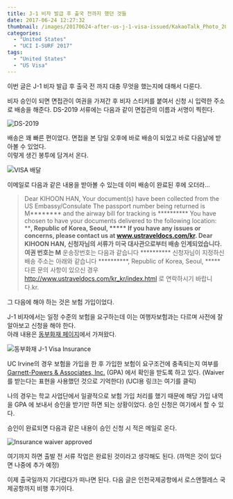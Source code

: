 ```yaml
---
title: J-1 비자 발급 후 출국 전까지 했던 것들
date: 2017-06-24 12:27:32
thumbnail: /images/20170624-after-us-j-1-visa-issued/KakaoTalk_Photo_2018-10-20-14-11-49.jpeg
categories:
  - "United States"
  - "UCI I-SURF 2017"
tags:
  - "United States"
  - "US Visa"
---
```


이번 글은 J-1 비자 발급 후 출국 전 까지 대충 무엇을 했는지에 대해서 다룬다.

<!-- more -->

비자 승인이 되면 면접관이 여권을 가져간 후 비자 스티커를 붙여서 신청 시 입력한 주소로 배송을 해준다. DS-2019 서류에는 다음과 같이 면접관의 이름과 서명이 찍힌다.

![DS-2019](/images/20170624-after-us-j-1-visa-issued/IMG_2916.jpg)

배송은 꽤 빠른 편이었다. 면접을 본 당일 오후에 바로 배송이 되었고 바로 다음날에 받아볼 수 있었다.  
이렇게 생긴 봉투에 담겨서 온다.

![VISA 배달](/images/20170624-after-us-j-1-visa-issued/FullSizeRender_12.jpg)

이메일로 다음과 같은 내용을 받아볼 수 있는데 이미 배송이 완료된 후에 오더라...

> Dear KIHOON HAN, Your document(s) have been collected from the US Embassy/Consulate The passport number being returned is M******** and the airway bill for tracking is ********** You have chosen to have your documents delivered to the following location: **********, Republic of Korea, Seoul, ***** If you have any issues or concerns, please contact us at www.ustraveldocs.com/kr.
> Dear KIHOON HAN, 신청자님의 서류가 미국 대사관으로부터 배송 인계되었습니다. 여권 번호는 M******** 운송장번호는 다음과 같습니다 ********** 신청자님이 지정하신 배송 주소는 아래와 같습니다 **********, Republic of Korea, Seoul, ***** 다른 문의 사항이 있으신 경우 http://www.ustraveldocs.com/kr_kr/index.html 로 연락하시기 바랍니다.kr.

그 다음에 해야 하는 것은 보험 가입이었다.

J-1 비자에서는 일정 수준의 보험을 요구하는데 이는 여행자보험과는 다르며 사전에 잘 알아보고 신청을 해야 한다.  
아래 내용은 [동부화재 페이지](http://www.dongbusos.com/student_travel/view_01_10.php?name=%ED%95%B4%EC%99%B8%EA%B5%90%ED%99%98%EA%B5%90%EC%88%98/%EA%B0%80%EC%A1%B1%ED%94%8C%EB%9E%9C&m=4)에서 가져왔다.

![동부화재 J-1 Visa Insurance](/images/20170624-after-us-j-1-visa-issued/Screen-Shot-2017-07-14-at-2.36.39-PM.png)

UC Irvine의 경우 보험을 가입을 한 후 가입한 보험이 요구조건에 충족되는지 여부를 [Garnett-Powers & Associates, Inc.](https://www.garnett-powers.com/) (GPA) 에서 확인을 받도록 하고 있다. (Waiver 를 받는다는 표현을 사용했던 것으로 기억한다) (UCI용 링크는 여기를 클릭)

나의 경우는 학교 사업단에서 일괄적으로 보험 가입 처리를 했기 때문에 해당 가입 내역을 GPA 에 보내서 승인을 받기만 하면 되는 상황이었다. 승인 신청은 여기에서 할 수 있다.

승인이 완료되면 다음과 같은 내용이 승인 신청 시 적은 메일로 온다.

![Insurance waiver approved](/images/20170624-after-us-j-1-visa-issued/IMG_2914.png)

여기까지 하면 출발 전 서류 작업은 완료된 것이라고 생각해도 된다. (까먹은 것이 있다면 나중에 추가 예정)

이제 출국일까지 기다렸다가 떠나면 된다. 다음 글은 인천국제공항에서 로스앤젤레스 국제공항까지 비행 후기이다.
